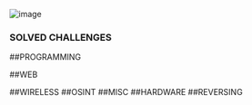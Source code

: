 ![image](https://user-images.githubusercontent.com/92258994/176906537-d01c013c-c8f6-42f3-ad76-04514ed4a58e.png)



### SOLVED CHALLENGES

##PROGRAMMING



##WEB

##WIRELESS
##OSINT
##MISC
##HARDWARE 
##REVERSING
